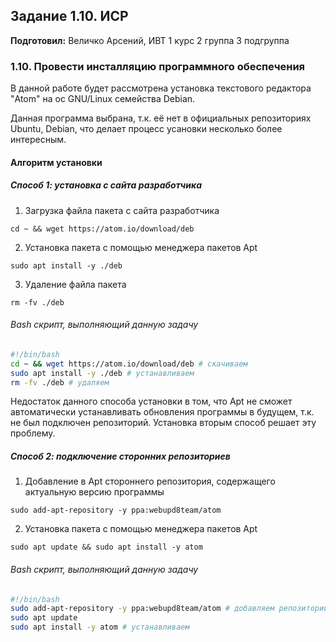 Задание 1.10. ИСР
------------
**Подготовил:** Величко Арсений, ИВТ 1 курс 2 группа 3 подгруппа

### 1.10. Провести инсталляцию программного обеспечения

В данной работе будет рассмотрена установка текстового редактора "Atom" на ос GNU/Linux семейства Debian.

Данная программа выбрана, т.к. её нет в официальных репозиториях Ubuntu, Debian, что делает процесс усановки несколько более интересным.

#### Алгоритм установки

##### Способ 1: установка с сайта разработчика
1. Загрузка файла пакета с сайта разработчика

  `cd ~ && wget https://atom.io/download/deb`

2. Установка пакета с помощью менеджера пакетов Apt

  `sudo apt install -y ./deb`

3. Удаление файла пакета

  `rm -fv ./deb`

###### Bash скрипт, выполняющий данную задачу

  ```bash
  #!/bin/bash
  cd ~ && wget https://atom.io/download/deb # скачиваем
  sudo apt install -y ./deb # устанавливаем
  rm -fv ./deb # удаляем
  ```

Недостаток данного способа установки в том, что Apt не сможет автоматически устанавливать обновления программы в будущем, т.к. не был подключен репозиторий. Установка вторым способ решает эту проблему.

##### Способ 2: подключение сторонних репозиториев
1. Добавление в Apt стороннего репозитория, содержащего актуальную версию программы

  `sudo add-apt-repository -y ppa:webupd8team/atom`

2. Установка пакета с помощью менеджера пакетов Apt

  `sudo apt update && sudo apt install -y atom`

###### Bash скрипт, выполняющий данную задачу

  ```bash
  #!/bin/bash
  sudo add-apt-repository -y ppa:webupd8team/atom # добавляем репозиторий
  sudo apt update
  sudo apt install -y atom # устанавливаем
  ```

